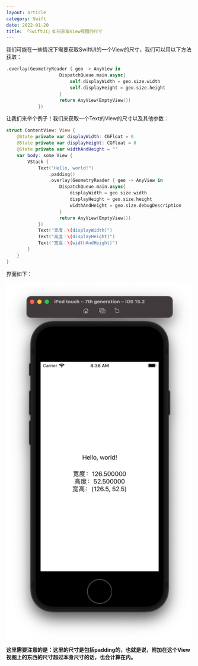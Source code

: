 ```yaml
---
layout: article
category: Swift
date: 2022-01-20
title: 「SwiftUI」如何获取View视图的尺寸
---
```

<!-- excerpt-start -->
我们可能在一些情况下需要获取SwiftUI的一个View的尺寸，我们可以用以下方法获取：

```swift
.overlay(GeometryReader { geo -> AnyView in
                    DispatchQueue.main.async{
                        self.displayWidth = geo.size.width
                        self.displayHeight = geo.size.height
                    }
                    return AnyView(EmptyView())
            })
```

让我们来举个例子！我们来获取一个Text的View的尺寸以及其他参数：

```swift
struct ContentView: View {
    @State private var displayWidth: CGFloat = 0
    @State private var displayHeight: CGFloat = 0
    @State private var widthAndHeight = ""
    var body: some View {
        VStack {
            Text("Hello, world!")
                .padding()
                .overlay(GeometryReader { geo -> AnyView in
                    DispatchQueue.main.async{
                        displayWidth = geo.size.width
                        displayHeight = geo.size.height
                        widthAndHeight = geo.size.debugDescription
                    }
                    return AnyView(EmptyView())
            })
            Text("宽度：\(displayWidth)")
            Text("高度：\(displayHeight)")
            Text("宽高：\(widthAndHeight)")
        }
    }
}
```

界面如下：

![获取到的View尺寸](/assets/images/7d34e59c9b6d42fe95665f5ee59a9533.png)

**这里需要注意的是：这里的尺寸是包括padding的，也就是说，附加在这个View视图上的东西的尺寸超过本身尺寸的话，也会计算在内。**